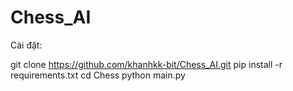 # Chess_AI

Cài đặt:

git clone https://github.com/khanhkk-bit/Chess_AI.git 
pip install -r requirements.txt 
cd Chess 
python main.py 

